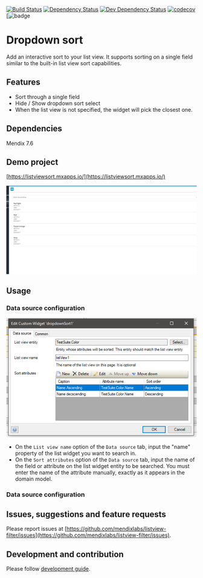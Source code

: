 [![Build Status](https://travis-ci.org/mendixlabs/listview-filter.svg?branch=master)](https://travis-ci.org/mendixlabs/listview-filter)
[![Dependency Status](https://david-dm.org/mendixlabs/listview-filter.svg)](https://david-dm.org/mendixlabs/listview-filter)
[![Dev Dependency Status](https://david-dm.org/mendixlabs/listview-filter.svg#info=devDependencies)](https://david-dm.org/mendixlabs/listview-filter#info=devDependencies)
[![codecov](https://codecov.io/gh/mendixlabs/listview-filter/branch/master/graph/listview-filter.svg)](https://codecov.io/gh/mendixlabs/listview-filter)
[![badge](https://img.shields.io/badge/mendix-7.6.0-green.svg)
# Dropdown sort

Add an interactive sort to your list view.
It supports sorting on a single field similar to the built-in list view sort capabilities.

## Features
* Sort through a single field
* Hide / Show dropdown sort select
* When the list view is not specified, the widget will pick the closest one.

## Dependencies
Mendix 7.6

## Demo project

[https://listviewsort.mxapps.io/](https://listviewsort.mxapps.io/)

![Demo](/assets/demo.gif)

## Usage

### Data source configuration

![Data source](/assets/Datasource.png)
 - On the `List view name` option of the `Data source` tab, input the "name" property of the list widget you want to search in.
 - On the `Sort attributes` option of the `Data source` tab, input the name of the field or attribute on the list widget entity to be searched. You must enter the name of the attribute manually, exactly as it appears in the domain model.

### Data source configuration


## Issues, suggestions and feature requests
Please report issues at [https://github.com/mendixlabs/listview-filter/issues](https://github.com/mendixlabs/listview-filter/issues).


## Development and contribution
Please follow [development guide](/development.md).
